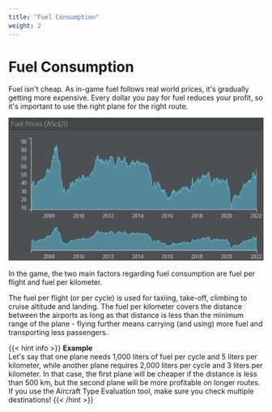 ```yaml
---
title: "Fuel Consumption"
weight: 2
---
```


# Fuel Consumption
      
Fuel isn't cheap. As in-game fuel follows real world prices, it's gradually getting more expensive. Every dollar you pay for fuel reduces your profit, so it's important to use the right plane for the right route.

![Fuel Graph (Markets and Exchanges page)](fuel_01.png "Fuel Graph")

In the game, the two main factors regarding fuel consumption are fuel per flight and fuel per kilometer.

The fuel per flight (or per cycle) is used for taxiing, take-off, climbing to cruise altitude and landing. The fuel per kilometer covers the distance between the airports as long as that distance is less than the minimum range of the plane - flying further means carrying (and using) more fuel and transporting less passengers.

{{< hint info >}}
**Example**  
Let's say that one plane needs 1,000 liters of fuel per cycle and 5 liters per kilometer, while another plane requires 2,000 liters per cycle and 3 liters per kilometer. In that case, the first plane will be cheaper if the distance is less than 500 km, but the second plane will be more profitable on longer routes. If you use the Aircraft Type Evaluation tool, make sure you check multiple destinations!
{{< /hint >}}
